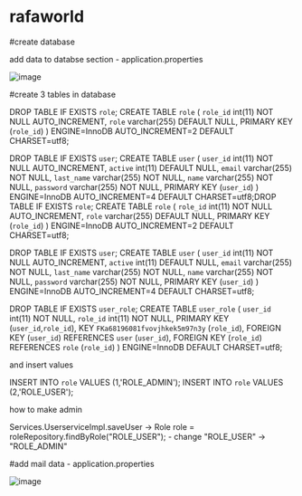# rafaworld

#create database

add data to databse section - application.properties

![image](https://user-images.githubusercontent.com/30048214/50859431-a58b4980-1393-11e9-8751-4125e07fd5fa.png)


#create 3 tables in database

DROP TABLE IF EXISTS `role`; CREATE TABLE `role` ( `role_id` int(11) NOT NULL AUTO_INCREMENT, `role` varchar(255) DEFAULT NULL, PRIMARY KEY (`role_id`) ) ENGINE=InnoDB AUTO_INCREMENT=2 DEFAULT CHARSET=utf8;

DROP TABLE IF EXISTS `user`; CREATE TABLE `user` ( `user_id` int(11) NOT NULL AUTO_INCREMENT, `active` int(11) DEFAULT NULL, `email` varchar(255) NOT NULL, `last_name` varchar(255) NOT NULL, `name` varchar(255) NOT NULL, `password` varchar(255) NOT NULL, PRIMARY KEY (`user_id`) ) ENGINE=InnoDB AUTO_INCREMENT=4 DEFAULT CHARSET=utf8;DROP TABLE IF EXISTS `role`; CREATE TABLE `role` ( `role_id` int(11) NOT NULL AUTO_INCREMENT, `role` varchar(255) DEFAULT NULL, PRIMARY KEY (`role_id`) ) ENGINE=InnoDB AUTO_INCREMENT=2 DEFAULT CHARSET=utf8;

DROP TABLE IF EXISTS `user`; CREATE TABLE `user` ( `user_id` int(11) NOT NULL AUTO_INCREMENT, `active` int(11) DEFAULT NULL, `email` varchar(255) NOT NULL, `last_name` varchar(255) NOT NULL, `name` varchar(255) NOT NULL, `password` varchar(255) NOT NULL, PRIMARY KEY (`user_id`) ) ENGINE=InnoDB AUTO_INCREMENT=4 DEFAULT CHARSET=utf8;

DROP TABLE IF EXISTS `user_role`; CREATE TABLE `user_role` ( `user_id` int(11) NOT NULL, `role_id` int(11) NOT NULL, PRIMARY KEY (`user_id`,`role_id`), KEY `FKa68196081fvovjhkek5m97n3y` (`role_id`), FOREIGN KEY (`user_id`) REFERENCES `user` (`user_id`), FOREIGN KEY (`role_id`) REFERENCES `role` (`role_id`) ) ENGINE=InnoDB DEFAULT CHARSET=utf8;

and insert values

 INSERT INTO `role` VALUES (1,'ROLE_ADMIN'); INSERT INTO `role` VALUES (2,'ROLE_USER');
 
 how to make admin
 
 Services.UserserviceImpl.saveUser -> 
 Role role = roleRepository.findByRole("ROLE_USER"); - change "ROLE_USER" -> "ROLE_ADMIN"
  
 #add mail data - application.properties
 
 ![image](https://user-images.githubusercontent.com/30048214/50859541-eedb9900-1393-11e9-890a-dd12edc572e2.png)

